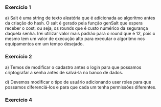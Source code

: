 ### Exercício 1

a) Salt é uma string de texto aleatória que é adicionada ao algoritmo antes da criação do hash. O salt é gerado pela função genSalt que espera receber o cost, ou seja, os rounds que é custo numérico da segurança daquela senha. Irei utilizar valor mais padrão para o round que é 12, pois o mesmo tem um valor de execução alto para executar o algoritmo nos equipamentos em um tempo desejado. 

### Exercício 2 

a) Temos de modificar o cadastro antes o login para que possamos criptografar a senha antes de salvá-la no banco de dados.

d) Devemos modificar o tipo de usuário adicionando user roles para que possamos diferenciá-los e para que cada um tenha permissões diferentes.


### Exercício 4

